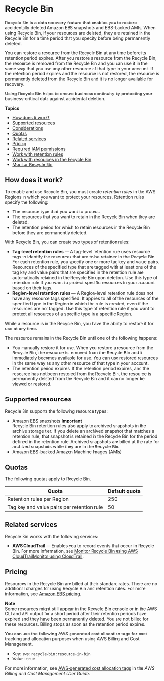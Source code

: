 # Recycle Bin<a name="recycle-bin"></a>

Recycle Bin is a data recovery feature that enables you to restore accidentally deleted Amazon EBS snapshots and EBS\-backed AMIs\. When using Recycle Bin, if your resources are deleted, they are retained in the Recycle Bin for a time period that you specify before being permanently deleted\.

You can restore a resource from the Recycle Bin at any time before its retention period expires\. After you restore a resource from the Recycle Bin, the resource is removed from the Recycle Bin and you can use it in the same way that you use any other resource of that type in your account\. If the retention period expires and the resource is not restored, the resource is permanently deleted from the Recycle Bin and it is no longer available for recovery\.

Using Recycle Bin helps to ensure business continuity by protecting your business\-critical data against accidental deletion\.

**Topics**
+ [How does it work?](#recycle-bin-concepts)
+ [Supported resources](#supported-resources)
+ [Considerations](recycle-bin-factors.md)
+ [Quotas](#recycle-bin-quotas)
+ [Related services](#recycle-bin-integrations)
+ [Pricing](#recycle-bin-pricing)
+ [Required IAM permissions](recycle-bin-perms.md)
+ [Work with retention rules](recycle-bin-working-with-rules.md)
+ [Work with resources in the Recycle Bin](recycle-bin-work-with-resources.md)
+ [Monitor Recycle Bin](rbin-monitor.md)

## How does it work?<a name="recycle-bin-concepts"></a>

To enable and use Recycle Bin, you must create *retention rules* in the AWS Regions in which you want to protect your resources\. Retention rules specify the following:
+ The resource type that you want to protect\.
+ The resources that you want to retain in the Recycle Bin when they are deleted\.
+ The retention period for which to retain resources in the Recycle Bin before they are permanently deleted\.

With Recycle Bin, you can create two types of retention rules:
+ **Tag\-level retention rules** — A tag\-level retention rule uses resource tags to identify the resources that are to be retained in the Recycle Bin\. For each retention rule, you specify one or more tag key and value pairs\. Resources of the specified type that are tagged with at least one of the tag key and value pairs that are specified in the retention rule are automatically retained in the Recycle Bin upon deletion\. Use this type of retention rule if you want to protect specific resources in your account based on their tags\.
+ **Region\-level retention rules** — A Region\-level retention rule does not have any resource tags specified\. It applies to all of the resources of the specified type in the Region in which the rule is created, even if the resources are not tagged\. Use this type of retention rule if you want to protect all resources of a specific type in a specific Region\.

While a resource is in the Recycle Bin, you have the ability to restore it for use at any time\.

The resource remains in the Recycle Bin until one of the following happens:
+ You manually restore it for use\. When you restore a resource from the Recycle Bin, the resource is removed from the Recycle Bin and it immediately becomes available for use\. You can use restored resources in the same way as any other resource of that type in your account\.
+ The retention period expires\. If the retention period expires, and the resource has not been restored from the Recycle Bin, the resource is permanently deleted from the Recycle Bin and it can no longer be viewed or restored\.

## Supported resources<a name="supported-resources"></a>

Recycle Bin supports the following resource types:
+ Amazon EBS snapshots
**Important**  
Recycle Bin retention rules also apply to archived snapshots in the archive storage tier\. If you delete an archived snapshot that matches a retention rule, that snapshot is retained in the Recycle Bin for the period defined in the retention rule\. Archived snapshots are billed at the rate for archived snapshots while they are in the Recycle Bin\.
+ Amazon EBS\-backed Amazon Machine Images \(AMIs\)

## Quotas<a name="recycle-bin-quotas"></a>

The following quotas apply to Recycle Bin\.


| Quota | Default quota | 
| --- | --- | 
| Retention rules per Region | 250 | 
| Tag key and value pairs per retention rule | 50 | 

## Related services<a name="recycle-bin-integrations"></a>

Recycle Bin works with the following services:
+ **AWS CloudTrail** — Enables you to record events that occur in Recycle Bin\. For more information, see [Monitor Recycle Bin using AWS CloudTrailMonitor using CloudTrail](recycle-bin-ct.md)\.

## Pricing<a name="recycle-bin-pricing"></a>

Resources in the Recycle Bin are billed at their standard rates\. There are no additional charges for using Recycle Bin and retention rules\. For more information, see [Amazon EBS pricing](http://aws.amazon.com/ebs/pricing/)\.

**Note**  
Some resources might still appear in the Recycle Bin console or in the AWS CLI and API output for a short period after their retention periods have expired and they have been permanently deleted\. You are not billed for these resources\. Billing stops as soon as the retention period expires\.

You can use the following AWS generated cost allocation tags for cost tracking and allocation purposes when using AWS Billing and Cost Management\.
+ Key: `aws:recycle-bin:resource-in-bin`
+ Value: `true`

For more information, see [AWS\-generated cost allocation tags](https://docs.aws.amazon.com/awsaccountbilling/latest/aboutv2/aws-tags.html) in the *AWS Billing and Cost Management User Guide*\.